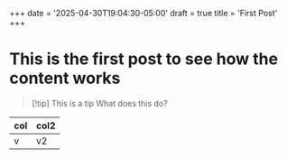 +++
date = '2025-04-30T19:04:30-05:00'
draft = true
title = 'First Post'
+++
# This is the first post to see how the content works

> [!tip] This is a tip
> What does this do?

| col | col2 |
|----|-------|
| v  | v2    |



